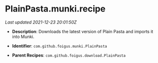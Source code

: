 # PlainPasta.munki.recipe

_Last updated 2021-12-23 20:01:50Z_

- **Description**: Downloads the latest version of Plain Pasta and imports it into Munki.

- **Identifier**: `com.github.foigus.munki.PlainPasta`

- **Parent Recipes**: `com.github.foigus.download.PlainPasta`
